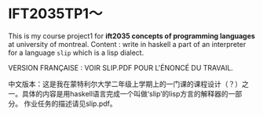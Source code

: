 # IFT2035TP1～

This is my course project1 for **ift2035 concepts of programming languages** at university of montreal. Content : write in haskell a part of an interpreter for a language `slip` which is a lisp dialect. 

VERSION FRANÇAISE : VOIR SLIP.PDF POUR L'ÉNONCÉ DU TRAVAIL.

中文版本：这是我在蒙特利尔大学二年级上学期上的一门课的课程设计（？）之一。具体的内容是用haskell语言完成一个叫做‘slip’的lisp方言的解释器的一部分。
作业任务的描述请见slip.pdf。
